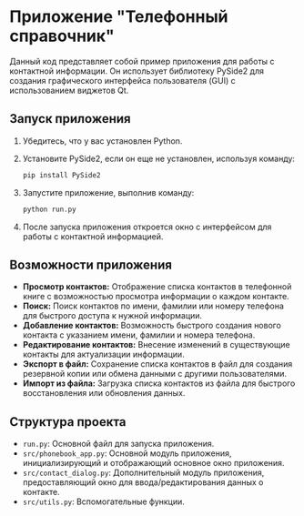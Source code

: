 # Приложение "Телефонный справочник"

Данный код представляет собой пример приложения
для работы с контактной информации.
Он использует библиотеку PySide2 для создания графического
интерфейса пользователя (GUI) с использованием виджетов Qt.

## Запуск приложения

1. Убедитесь, что у вас установлен Python.
2. Установите PySide2, если он еще не установлен, используя команду:

    ```bash
    pip install PySide2
    ```

3. Запустите приложение, выполнив команду:

    ```bash
    python run.py
    ```

4. После запуска приложения откроется окно с интерфейсом для работы с контактной информацией.

## Возможности приложения

- **Просмотр контактов:** Отображение списка контактов в телефонной книге с возможностью просмотра информации о каждом
  контакте.
- **Поиск:** Поиск контактов по имени, фамилии или номеру телефона для быстрого доступа к нужной информации.
- **Добавление контактов:** Возможность быстрого создания нового контакта с указанием имени, фамилии и номера телефона.
- **Редактирование контактов:** Внесение изменений в существующие контакты для актуализации информации.
- **Экспорт в файл:** Сохранение списка контактов в файл для создания резервной копии или обмена данными с другими
  пользователями.
- **Импорт из файла:** Загрузка списка контактов из файла для быстрого восстановления или обновления данных.

## Структура проекта

- `run.py`: Основной файл для запуска приложения.
- `src/phonebook_app.py`: Основной модуль приложения, инициализирующий и отображающий основное окно приложения.
- `src/contact_dialog.py`: Дополнительный модуль приложения, предоставляющий окно для ввода/редактирования данных о
  контакте.
- `src/utils.py`: Вспомогательные функции.
